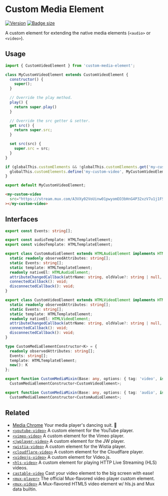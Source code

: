 # Custom Media Element

[![Version](https://img.shields.io/npm/v/custom-media-element?style=flat-square)](https://www.npmjs.com/package/custom-media-element) 
[![Badge size](https://img.badgesize.io/https://cdn.jsdelivr.net/npm/custom-media-element/+esm?compression=gzip&label=gzip&style=flat-square)](https://cdn.jsdelivr.net/npm/custom-media-element/+esm)

A custom element for extending the native media elements (`<audio>` or `<video>`).


## Usage

```js
import { CustomVideoElement } from 'custom-media-element';

class MyCustomVideoElement extends CustomVideoElement {
  constructor() {
    super();
  }

  // Override the play method.
  play() {
    return super.play()
  }

  // Override the src getter & setter.
  get src() {
    return super.src;
  }

  set src(src) {
    super.src = src;
  }
}

if (globalThis.customElements && !globalThis.customElements.get('my-custom-video')) {
  globalThis.customElements.define('my-custom-video', MyCustomVideoElement);
}

export default MyCustomVideoElement;
```

```html
<my-custom-video
  src="https://stream.mux.com/A3VXy02VoUinw01pwyomEO3bHnG4P32xzV7u1j1FSzjNg/low.mp4"
></my-custom-video>
```


## Interfaces

```ts
export const Events: string[];

export const audioTemplate: HTMLTemplateElement;
export const videoTemplate: HTMLTemplateElement;

export class CustomAudioElement extends HTMLAudioElement implements HTMLAudioElement {
  static readonly observedAttributes: string[];
  static Events: string[];
  static template: HTMLTemplateElement;
  readonly nativeEl: HTMLAudioElement;
  attributeChangedCallback(attrName: string, oldValue?: string | null, newValue?: string | null): void;
  connectedCallback(): void;
  disconnectedCallback(): void;
}

export class CustomVideoElement extends HTMLVideoElement implements HTMLVideoElement {
  static readonly observedAttributes: string[];
  static Events: string[];
  static template: HTMLTemplateElement;
  readonly nativeEl: HTMLVideoElement;
  attributeChangedCallback(attrName: string, oldValue?: string | null, newValue?: string | null): void;
  connectedCallback(): void;
  disconnectedCallback(): void;
}

type CustomMediaElementConstructor<K> = {
  readonly observedAttributes: string[];
  Events: string[];
  template: HTMLTemplateElement;
  new(): K
};

export function CustomMediaMixin(Base: any, options: { tag: 'video', is: string }):
  CustomMediaElementConstructor<CustomVideoElement>;

export function CustomMediaMixin(Base: any, options: { tag: 'audio', is: string }):
  CustomMediaElementConstructor<CustomAudioElement>;
```


## Related

- [Media Chrome](https://github.com/muxinc/media-chrome) Your media player's dancing suit. 🕺
- [`<youtube-video>`](https://github.com/muxinc/youtube-video-element) A custom element for the YouTube player.
- [`<vimeo-video>`](https://github.com/luwes/vimeo-video-element) A custom element for the Vimeo player.
- [`<jwplayer-video>`](https://github.com/luwes/jwplayer-video-element) A custom element for the JW player.
- [`<wistia-video>`](https://github.com/luwes/wistia-video-element) A custom element for the Wistia player.
- [`<cloudflare-video>`](https://github.com/luwes/cloudflare-video-element) A custom element for the Cloudflare player.
- [`<videojs-video>`](https://github.com/luwes/videojs-video-element) A custom element for Video.js.
- [`<hls-video>`](https://github.com/muxinc/hls-video-element) A custom element for playing HTTP Live Streaming (HLS) videos.
- [`castable-video`](https://github.com/muxinc/castable-video) Cast your video element to the big screen with ease!
- [`<mux-player>`](https://github.com/muxinc/elements/tree/main/packages/mux-player) The official Mux-flavored video player custom element.
- [`<mux-video>`](https://github.com/muxinc/elements/tree/main/packages/mux-video) A Mux-flavored HTML5 video element w/ hls.js and Mux data builtin.
